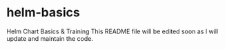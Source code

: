 # helm-basics
Helm Chart Basics &amp; Training
This README file will be edited soon as I will update and maintain the code.